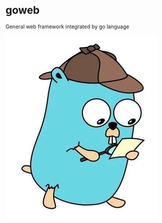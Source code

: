 # goweb
General web framework integrated by go language

![](https://github.com/spider1998/goweb/blob/master/goweb.jpeg)
